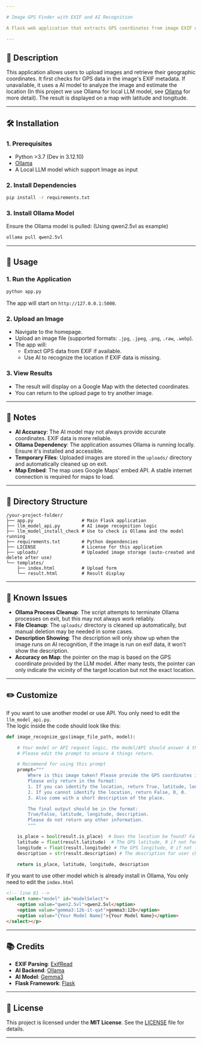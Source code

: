```yaml
---

# Image GPS Finder with EXIF and AI Recognition

A Flask web application that extracts GPS coordinates from image EXIF data or uses AI to recognize locations. Displays results on a map.

---
```


## 📌 Description

This application allows users to upload images and retrieve their geographic coordinates. It first checks for GPS data in the image's EXIF metadata. If unavailable, it uses a AI model to analyze the image and estimate the location (In this project we use Ollama for local LLM model, see [Ollama](https://ollama.com/) for more detail). The result is displayed on a map with latitude and longitude.

---

## 🛠 Installation

### 1. **Prerequisites**
- Python >3.7 (Dev in 3.12.10)
- [Ollama](https://ollama.com/)
- A Local LLM model which support Image as input

### 2. **Install Dependencies**
```bash
pip install -r requirements.txt
```

### 3. **Install Ollama Model**
Ensure the Ollama model is pulled: (Using qwen2.5vl as example)
```bash
ollama pull qwen2.5vl
```

---

## 🚀 Usage

### 1. **Run the Application**
```bash
python app.py
```
The app will start on `http://127.0.0.1:5000`.

### 2. **Upload an Image**
- Navigate to the homepage.
- Upload an image file (supported formats: `.jpg`, `.jpeg`, `.png`, `.raw`, `.webp`).
- The app will:
  - Extract GPS data from EXIF if available.
  - Use AI to recognize the location if EXIF data is missing.

### 3. **View Results**
- The result will display on a Google Map with the detected coordinates.
- You can return to the upload page to try another image.

---

## 🧠 Notes

- **AI Accuracy**: The AI model may not always provide accurate coordinates. EXIF data is more reliable.
- **Ollama Dependency**: The application assumes Ollama is running locally. Ensure it's installed and accessible.
- **Temporary Files**: Uploaded images are stored in the `uploads/` directory and automatically cleaned up on exit.
- **Map Embed**: The map uses Google Maps' embed API. A stable internet connection is required for maps to load.

---

## 📁 Directory Structure

```
/your-project-folder/
├── app.py                  # Main Flask application
├── llm_model_api.py        # AI image recognition logic
├── llm_model_install_check # Use to check is Ollama and the model running
├── requirements.txt        # Python dependencies
├── LICENSE                 # License for this application
├── uploads/                # Uploaded image storage (auto-created and delete after use)
└── templates/
    ├── index.html          # Upload form
    └── result.html         # Result display
```

---

## 📝 Known Issues

- **Ollama Process Cleanup**: The script attempts to terminate Ollama processes on exit, but this may not always work reliably.
- **File Cleanup**: The `uploads/` directory is cleaned up automatically, but manual deletion may be needed in some cases.
- **Description Showing**: The description will only show up when the image runs on AI recognition, if the image is run on exif data, it won't show the description.
- **Accuracy on Map**: the pointer on the map is based on the GPS coordinate provided by the LLM model. After many tests, the pointer can only indicate the vicinity of the target location but not the exact location.
---

## ✏️ Customize

If you want to use another model or use API. You only need to edit the `llm_model_api.py`.  
The logic inside the code should look like this:
```python
def image_recognize_gps(image_file_path, model):

    # Your model or API request logic, the model/API should answer 4 things as follow.
    # Please edit the prompt to ensure 4 things return.

    # Recommend for using this prompt
    prompt="""
        Where is this image taken? Please provide the GPS coordinates in the format of latitude and longitude. 
        Please only return in the format: 
        1. If you can identify the location, return True, latitude, longitude.
        2. If you cannot identify the location, return False, 0, 0.
        3. Also come with a short description of the place.

        The final output should be in the format:
        True/False, latitude, longitude, description.
        Please do not return any other information.
        """

    is_place = bool(result.is_place)  # Does the location be found? False if not found
    latitude = float(result.latitude)  # The GPS latitude, 0 if not found
    longitude = float(result.longitude) # The GPS longitude, 0 if not found
    description = str(result.description) # The description for user checking, None if not found

    return is_place, latitude, longitude, description
```

If you want to use other model which is already install in Ollama, You only need to edit the `index.html`
```html
<!-- line 81 -->
<select name="model" id="modelSelect">
    <option value="qwen2.5vl">qwen2.5vl</option>
    <option value="gemma3:12b-it-qat">gemma3:12b</option>
    <option value="{Your Model Name}">{Your Model Name}</option>
</select></p>
```

---

## 📚 Credits

- **EXIF Parsing**: [ExifRead](https://pypi.org/project/ExifRead/)
- **AI Backend**: [Ollama](https://ollama.com/)
- **AI Model**: [Gemma3](https://deepmind.google/models/gemma/)
- **Flask Framework**: [Flask](https://flask.palletsprojects.com/)

---

## 📜 License

This project is licensed under the **MIT License**. See the [LICENSE](LICENSE) file for details.

---